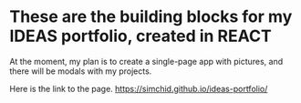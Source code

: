 # These are the building blocks for my IDEAS portfolio, created in REACT

At the moment, my plan is to create a single-page app with pictures, and there will be modals with my projects.

Here is the link to the page. https://simchid.github.io/ideas-portfolio/
